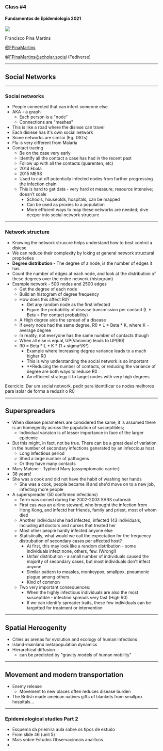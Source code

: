 ### Class #4

#### Fundamentos de Epidemiologia 2021

<img src="common/logo-FCUL.png" style="background:none; border:none; box-shadow:none;">

Francisco Pina Martins

[@FPinaMartins](https://twitter.com/FPinaMartins)

[@FPinaMartins@scholar.social](https://scholar.social/@FPinaMartins) (Fediverse)

---

## Social Networks

---

### Social networks

* People connected that can infect someone else
* AKA - a graph
  * Each person is a "node"
  * Connections are "meshes"
* This is like a road where the disiese can travel
* Each disiese has it's own social network
* Some networks are similar (Eg. DSTs)
* Flu is very different from Malaria
* Contact tracing
  * Be on the case very early
  * Identify all the contact a case has had in the recent past
  * Follow up with all the contacts (quarenten, etc)
  * 2014 Ebola
  * 2015 MERS
  * Used to cut off potentially infected nodes from further progressing the infection chain
  * This is hard to get data - very hard ot measure; resource intensive; doesn't scale
    * Schools, houseolds, hospitals, can be mapped
    * Can be used as proxies to a population
    * More efficient ways to map these networks are needed; dive deeper into social network structure

---

### Network structure

* Knowing the network strucure helps understand how to best control a disiese
* We can reduce their complexity by loking at general network structural proprieties
* **Degree distribution** - The degree of a node, is the number of edges it has
 * Count the number of edges at each node, and look at the distribution of these degrees over the entire network (histogram)
 * Example network - 500 nodes and 2500 edges
   * Get the degree of each node
   * Build an histogram of degree frequency
   * How does this affect R0?
     * Get any random node as the first infected
     * Figure the probability of disease transmission per contact (L * Beta = Per contact probability)
   * A High degree aids the spread of a disease
   * If every node had the same degree, R0 = L * Beta * K, where K = average degree
   * In reality, not everyone has the same number of contacts though
   * When all else is equal, UP(Variance) leads to UP(R0)
   * R0 = Beta * L * K * (1 + sigma²/K²)
     * Example where increasing degree variance leads to a much higher R0
     * This is why understanding the social network is so important
     * **Reducing the number of contacts, or reducing the variance of degree are both ways to reduce R0
     * An efficient strategy it to target nodes with very high degrees

Exercício: Dar um social network, pedir para identificar os nodes melhores para isolar de forma a reduzir o R0

---

## Superspreaders

* When disease parameters are considered the same, it is assumed there is an homegenity across the population of susceptibles;
  * Individual variaton is of lesser importance in face of the larger epidemic
* But this might, in fact, not be true. There can be a great deal of variation in the number of secondary infections generated by an infeccious host
  * Long infectious period
  * Shed a large number of pathogens
  * Or they have many contacts
* Mary Malone - Typhoid Mary (assymptomatic carrier)
* 38 years!
* She was a cook and did not have the habit of washing her hands
  * She was a cook, people became ill and she'd move on to a new job, infecting more people
* A superspreader (50 confirmed infections)
  * Term was coined during the 2002-2003 SARS outbreak
  * First cas was an airline steward, who brought the infection from Hong Kong, and infectd her friends, family and priest, most of whom died
  * Another individual she had infected, infected 143 individuals, including **all** doctors and nurses that treated her
  * Most other people hardly infected anyone else
  * Statistically, what would we call the expectation for the frequency distrubution of secondary cases per affected host?
    * At first, this may look like a random distribution - some individuals infect none, others, few. (Wrong!)
    * Unfair distribution - a small number of individuals caused the majority of secondary cases, but most individuals don't infect anyone
    * Similar pattern to measles, monkeypox, smallpox, pneumonic plague among others
    * Kind of common
  * Two very important consequences:
    * When the highly infectious individuals are also the most susceptible - infection spreads very fast (High R0)
    * If we can identify spreader traits, these few individuals can be targetted for treatment or intervention

---

## Spatial Hereogenity

* Cities as arenas for evolution and ecology of human infections
* Island-mainland metapopulation dynamics
* Hierarchical diffusion
  * can be predicted by "gravity models of human mobility"

---

## Movement and modern transportation

* Enemy release
  * Movement to new places often reduces disease burden
* The British made ameican natives gifts of blankets from smallpox hospitals...

---

### Epidemiological studies Part 2

* Esquema da priemira aula sobre os tipos de estudo
* From slide 46 (unit 5)
* Mais sobre Estudos Observacionais analítcos
* 
